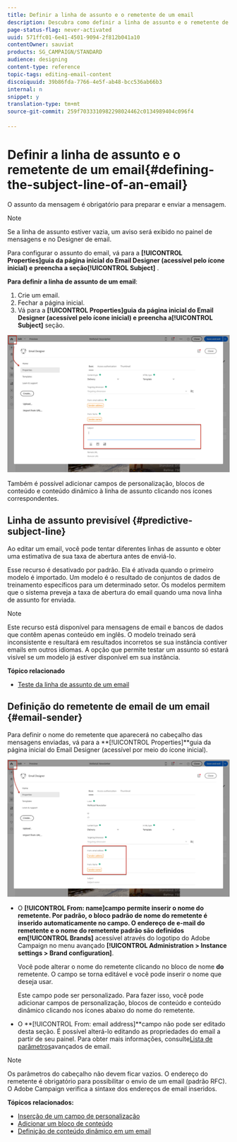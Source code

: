 ```yaml
---
title: Definir a linha de assunto e o remetente de um email
description: Descubra como definir a linha de assunto e o remetente de um email no Designer de email.
page-status-flag: never-activated
uuid: 571ffc01-6e41-4501-9094-2f812b041a10
contentOwner: sauviat
products: SG_CAMPAIGN/STANDARD
audience: designing
content-type: reference
topic-tags: editing-email-content
discoiquuid: 39b86fda-7766-4e5f-ab48-bcc536ab66b3
internal: n
snippet: y
translation-type: tm+mt
source-git-commit: 259f7033310982298024462c0134989404c096f4

---
```



# Definir a linha de assunto e o remetente de um email{#defining-the-subject-line-of-an-email}

O assunto da mensagem é obrigatório para preparar e enviar a mensagem.

>[!NOTE]
>
>Se a linha de assunto estiver vazia, um aviso será exibido no painel de mensagens e no Designer de email.

Para configurar o assunto do email, vá para a **[!UICONTROL Properties]**guia da página inicial do Email Designer (acessível pelo ícone inicial) e preencha a seção**[!UICONTROL Subject]** .

**Para definir a linha de assunto de um email**:

1. Crie um email.
1. Fechar a página inicial.
1. Vá para a **[!UICONTROL Properties]**guia da página inicial do Email Designer (acessível pelo ícone inicial) e preencha a**[!UICONTROL Subject]** seção.

![](assets/email_designer_subject.png)

Também é possível adicionar campos de personalização, blocos de conteúdo e conteúdo dinâmico à linha de assunto clicando nos ícones correspondentes.

## Linha de assunto previsível {#predictive-subject-line}

Ao editar um email, você pode tentar diferentes linhas de assunto e obter uma estimativa de sua taxa de abertura antes de enviá-lo.

Esse recurso é desativado por padrão. Ela é ativada quando o primeiro modelo é importado. Um modelo é o resultado de conjuntos de dados de treinamento específicos para um determinado setor. Os modelos permitem que o sistema preveja a taxa de abertura do email quando uma nova linha de assunto for enviada.

>[!NOTE]
>
>Este recurso está disponível para mensagens de email e bancos de dados que contêm apenas conteúdo em inglês. O modelo treinado será inconsistente e resultará em resultados incorretos se sua instância contiver emails em outros idiomas. A opção que permite testar um assunto só estará visível se um modelo já estiver disponível em sua instância.

**Tópico relacionado**

* [Teste da linha de assunto de um email](../../sending/using/testing-subject-line-email.md)

## Definição do remetente de email de um email {#email-sender}

Para definir o nome do remetente que aparecerá no cabeçalho das mensagens enviadas, vá para a **[!UICONTROL Properties]**guia da página inicial do Email Designer (acessível por meio do ícone inicial).

![](assets/delivery_content_edition16.png)

* O **[!UICONTROL From: name]**campo permite inserir o nome do remetente. Por padrão, o bloco padrão de nome** do **remetente é inserido automaticamente no campo. O endereço de e-mail do remetente e o nome do remetente padrão são definidos em**[!UICONTROL Brands]** acessível através do logotipo do Adobe Campaign no menu avançado **[!UICONTROL Administration > Instance settings > Brand configuration]**.

   Você pode alterar o nome do remetente clicando no bloco de nome **do** remetente. O campo se torna editável e você pode inserir o nome que deseja usar.

   Este campo pode ser personalizado. Para fazer isso, você pode adicionar campos de personalização, blocos de conteúdo e conteúdo dinâmico clicando nos ícones abaixo do nome do remetente.

* O **[!UICONTROL From: email address]**campo não pode ser editado desta seção. É possível alterá-lo editando as propriedades do email a partir de seu painel. Para obter mais informações, consulte[Lista de parâmetros](../../administration/using/configuring-email-channel.md#advanced-parameters)avançados de email.

>[!NOTE]
>
>Os parâmetros do cabeçalho não devem ficar vazios. O endereço do remetente é obrigatório para possibilitar o envio de um email (padrão RFC). O Adobe Campaign verifica a sintaxe dos endereços de email inseridos.

**Tópicos relacionados:**

* [Inserção de um campo de personalização](../../designing/using/personalization.md#inserting-a-personalization-field)
* [Adicionar um bloco de conteúdo](../../designing/using/personalization.md#adding-a-content-block)
* [Definição de conteúdo dinâmico em um email](../../designing/using/personalization.md#defining-dynamic-content-in-an-email)
